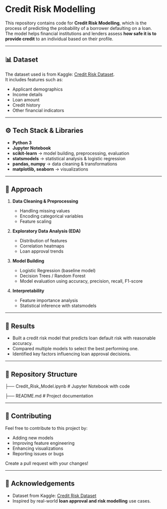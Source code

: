 # Credit Risk Modelling

This repository contains code for **Credit Risk Modelling**, which is the process of predicting the probability of a borrower defaulting on a loan.  
The model helps financial institutions and lenders assess **how safe it is to provide credit** to an individual based on their profile.

---

## 📊 Dataset
The dataset used is from Kaggle: [Credit Risk Dataset](https://www.kaggle.com/datasets/varunraskar/credit-risk).  
It includes features such as:
- Applicant demographics  
- Income details  
- Loan amount  
- Credit history  
- Other financial indicators  

---

## ⚙️ Tech Stack & Libraries
- **Python 3**  
- **Jupyter Notebook**  
- **scikit-learn** → model building, preprocessing, evaluation  
- **statsmodels** → statistical analysis & logistic regression  
- **pandas, numpy** → data cleaning & transformations  
- **matplotlib, seaborn** → visualizations  

---

## 🧠 Approach
1. **Data Cleaning & Preprocessing**  
   - Handling missing values  
   - Encoding categorical variables  
   - Feature scaling  

2. **Exploratory Data Analysis (EDA)**  
   - Distribution of features  
   - Correlation heatmaps  
   - Loan approval trends  

3. **Model Building**  
   - Logistic Regression (baseline model)  
   - Decision Trees / Random Forest  
   - Model evaluation using accuracy, precision, recall, F1-score  

4. **Interpretability**  
   - Feature importance analysis  
   - Statistical inference with statsmodels  

---

## 🚀 Results
- Built a credit risk model that predicts loan default risk with reasonable accuracy.  
- Compared multiple models to select the best performing one.  
- Identified key factors influencing loan approval decisions.  

---

## 📂 Repository Structure
├── Credit_Risk_Model.ipynb # Jupyter Notebook with code

├── README.md # Project documentation

---

## 🤝 Contributing
Feel free to contribute to this project by:
- Adding new models  
- Improving feature engineering  
- Enhancing visualizations  
- Reporting issues or bugs  

Create a pull request with your changes!  

---

## 📢 Acknowledgements
- Dataset from Kaggle: [Credit Risk Dataset](https://www.kaggle.com/datasets/varunraskar/credit-risk)  
- Inspired by real-world **loan approval and risk modelling** use cases.  




